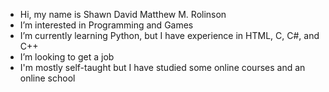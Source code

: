 - Hi, my name is Shawn David Matthew M. Rolinson
- I’m interested in Programming and Games
- I’m currently learning Python, but I have experience in HTML, C, C#, and C++
- I’m looking to get a job
- I'm mostly self-taught but I have studied some online courses and an online school
